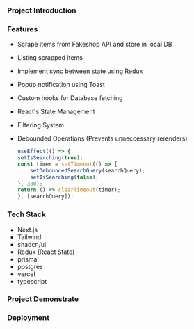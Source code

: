 ### Project Introduction
### Features
 - Scrape items from Fakeshop API and store in local DB
 - Listing scrapped items
 - Implement sync between state using Redux
 - Popup notification using Toast
 - Custom hooks for Database fetching
 - React's State Management
 - Filtering System
 - Debounded Operations (Prevents unneccessary rerenders)

    ```js
    useEffect(() => {
    setIsSearching(true);
    const timer = setTimeout(() => {
        setDebouncedSearchQuery(searchQuery);
        setIsSearching(false);
    }, 300);
    return () => clearTimeout(timer);
    }, [searchQuery]);
    ```

### Tech Stack
 - Next.js
 - Tailwind
 - shadcn/ui
 - Redux (React State)
 - prisma
 - postgres
 - vercel
 - typescript
### Project Demonstrate
### Deployment

